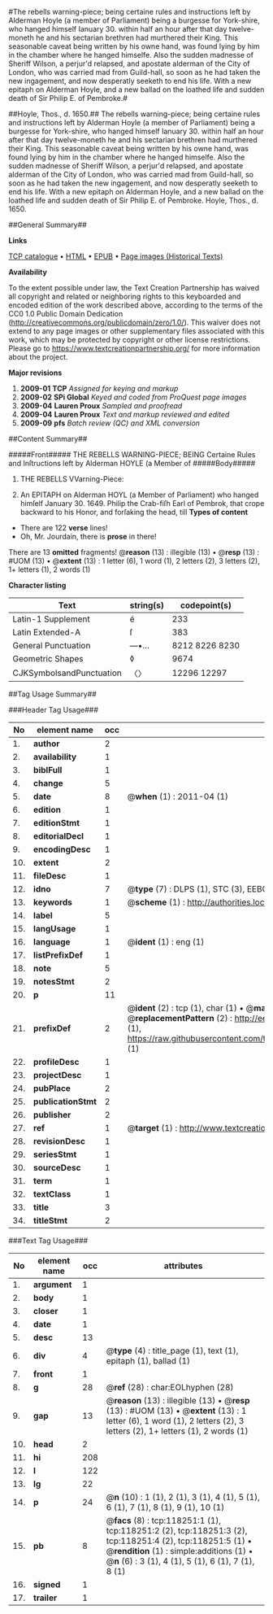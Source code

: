 #The rebells warning-piece; being certaine rules and instructions left by Alderman Hoyle (a member of Parliament) being a burgesse for York-shire, who hanged himself Ianuary 30. within half an hour after that day twelve-moneth he and his sectarian brethren had murthered their King. This seasonable caveat being written by his owne hand, was found lying by him in the chamber where he hanged himselfe. Also the sudden madnesse of Sheriff Wilson, a perjur'd relapsed, and apostate alderman of the City of London, who was carried mad from Guild-hall, so soon as he had taken the new ingagement, and now desperatly seeketh to end his life. With a new epitaph on Alderman Hoyle, and a new ballad on the loathed life and sudden death of Sir Philip E. of Pembroke.#

##Hoyle, Thos., d. 1650.##
The rebells warning-piece; being certaine rules and instructions left by Alderman Hoyle (a member of Parliament) being a burgesse for York-shire, who hanged himself Ianuary 30. within half an hour after that day twelve-moneth he and his sectarian brethren had murthered their King. This seasonable caveat being written by his owne hand, was found lying by him in the chamber where he hanged himselfe. Also the sudden madnesse of Sheriff Wilson, a perjur'd relapsed, and apostate alderman of the City of London, who was carried mad from Guild-hall, so soon as he had taken the new ingagement, and now desperatly seeketh to end his life. With a new epitaph on Alderman Hoyle, and a new ballad on the loathed life and sudden death of Sir Philip E. of Pembroke.
Hoyle, Thos., d. 1650.

##General Summary##

**Links**

[TCP catalogue](http://www.ota.ox.ac.uk/tcp/)  • 
[HTML](http://tei.it.ox.ac.uk/tcp/Texts-HTML/free/A86/A86658.html)  • 
[EPUB](http://tei.it.ox.ac.uk/tcp/Texts-EPUB/free/A86/A86658.epub) • 
[Page images (Historical Texts)](https://historicaltexts.jisc.ac.uk/eebo-99865992e)

**Availability**

To the extent possible under law, the Text Creation Partnership has waived all copyright and related or neighboring rights to this keyboarded and encoded edition of the work described above, according to the terms of the CC0 1.0 Public Domain Dedication (http://creativecommons.org/publicdomain/zero/1.0/). This waiver does not extend to any page images or other supplementary files associated with this work, which may be protected by copyright or other license restrictions. Please go to https://www.textcreationpartnership.org/ for more information about the project.

**Major revisions**

1. __2009-01__ __TCP__ *Assigned for keying and markup*
1. __2009-02__ __SPi Global__ *Keyed and coded from ProQuest page images*
1. __2009-04__ __Lauren Proux__ *Sampled and proofread*
1. __2009-04__ __Lauren Proux__ *Text and markup reviewed and edited*
1. __2009-09__ __pfs__ *Batch review (QC) and XML conversion*

##Content Summary##

#####Front#####
THE REBELLS WARNING-PIECE; BEING Certaine Rules and Inſtructions left by Alderman HOYLE (a Member of
#####Body#####

1. THE REBELLS VVarning-Piece:

1. An EPITAPH on Alderman HOYL (a Member of Parliament) who hanged himſelf
January 30. 1649.
Philip the Crab-fiſh Earl of Pembrok, that crope backward to his Honor, and forſaking the head, till
**Types of content**

  * There are 122 **verse** lines!
  * Oh, Mr. Jourdain, there is **prose** in there!

There are 13 **omitted** fragments! 
 @__reason__ (13) : illegible (13)  •  @__resp__ (13) : #UOM (13)  •  @__extent__ (13) : 1 letter (6), 1 word (1), 2 letters (2), 3 letters (2), 1+ letters (1), 2 words (1)

**Character listing**


|Text|string(s)|codepoint(s)|
|---|---|---|
|Latin-1 Supplement|é|233|
|Latin Extended-A|ſ|383|
|General Punctuation|—•…|8212 8226 8230|
|Geometric Shapes|◊|9674|
|CJKSymbolsandPunctuation|〈〉|12296 12297|

##Tag Usage Summary##

###Header Tag Usage###

|No|element name|occ|attributes|
|---|---|---|---|
|1.|__author__|2||
|2.|__availability__|1||
|3.|__biblFull__|1||
|4.|__change__|5||
|5.|__date__|8| @__when__ (1) : 2011-04 (1)|
|6.|__edition__|1||
|7.|__editionStmt__|1||
|8.|__editorialDecl__|1||
|9.|__encodingDesc__|1||
|10.|__extent__|2||
|11.|__fileDesc__|1||
|12.|__idno__|7| @__type__ (7) : DLPS (1), STC (3), EEBO-CITATION (1), PROQUEST (1), VID (1)|
|13.|__keywords__|1| @__scheme__ (1) : http://authorities.loc.gov/ (1)|
|14.|__label__|5||
|15.|__langUsage__|1||
|16.|__language__|1| @__ident__ (1) : eng (1)|
|17.|__listPrefixDef__|1||
|18.|__note__|5||
|19.|__notesStmt__|2||
|20.|__p__|11||
|21.|__prefixDef__|2| @__ident__ (2) : tcp (1), char (1)  •  @__matchPattern__ (2) : ([0-9\-]+):([0-9IVX]+) (1), (.+) (1)  •  @__replacementPattern__ (2) : http://eebo.chadwyck.com/downloadtiff?vid=$1&page=$2 (1), https://raw.githubusercontent.com/textcreationpartnership/Texts/master/tcpchars.xml#$1 (1)|
|22.|__profileDesc__|1||
|23.|__projectDesc__|1||
|24.|__pubPlace__|2||
|25.|__publicationStmt__|2||
|26.|__publisher__|2||
|27.|__ref__|1| @__target__ (1) : http://www.textcreationpartnership.org/docs/. (1)|
|28.|__revisionDesc__|1||
|29.|__seriesStmt__|1||
|30.|__sourceDesc__|1||
|31.|__term__|1||
|32.|__textClass__|1||
|33.|__title__|3||
|34.|__titleStmt__|2||


###Text Tag Usage###

|No|element name|occ|attributes|
|---|---|---|---|
|1.|__argument__|1||
|2.|__body__|1||
|3.|__closer__|1||
|4.|__date__|1||
|5.|__desc__|13||
|6.|__div__|4| @__type__ (4) : title_page (1), text (1), epitaph (1), ballad (1)|
|7.|__front__|1||
|8.|__g__|28| @__ref__ (28) : char:EOLhyphen (28)|
|9.|__gap__|13| @__reason__ (13) : illegible (13)  •  @__resp__ (13) : #UOM (13)  •  @__extent__ (13) : 1 letter (6), 1 word (1), 2 letters (2), 3 letters (2), 1+ letters (1), 2 words (1)|
|10.|__head__|2||
|11.|__hi__|208||
|12.|__l__|122||
|13.|__lg__|22||
|14.|__p__|24| @__n__ (10) : 1 (1), 2 (1), 3 (1), 4 (1), 5 (1), 6 (1), 7 (1), 8 (1), 9 (1), 10 (1)|
|15.|__pb__|8| @__facs__ (8) : tcp:118251:1 (1), tcp:118251:2 (2), tcp:118251:3 (2), tcp:118251:4 (2), tcp:118251:5 (1)  •  @__rendition__ (1) : simple:additions (1)  •  @__n__ (6) : 3 (1), 4 (1), 5 (1), 6 (1), 7 (1), 8 (1)|
|16.|__signed__|1||
|17.|__trailer__|1||
